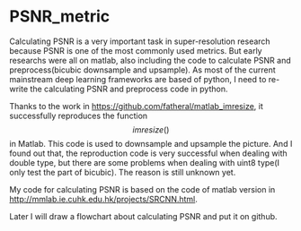# PSNR_metric
Calculating PSNR is a very important task in super-resolution research because PSNR is one of the most commonly used metrics. But early researchs were all on matlab, also including the code to calculate PSNR and preprocess(bicubic downsample and upsample). As most of the current mainstream deep learning frameworks are based of python, I need to re-write the calculating PSNR and preprocess code in python.

Thanks to the work in https://github.com/fatheral/matlab_imresize, it successfully reproduces the function $$imresize()$$ in Matlab. This code is used to downsample and upsample the picture. And I found out that, the reproduction code is very successful when dealing with double type, but there are some problems when dealing with uint8 type(I only test the part of bicubic). The reason is still unknown yet.

My code for calculating PSNR is based on the code of matlab version in http://mmlab.ie.cuhk.edu.hk/projects/SRCNN.html.

Later I will draw a flowchart about calculating PSNR and put it on github.
